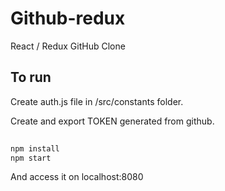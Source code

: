 # Github-redux

React / Redux GitHub Clone

## To run

Create auth.js  file in /src/constants folder.

Create and export TOKEN generated from github.

```bash
	
npm install
npm start

```

And access it on localhost:8080
